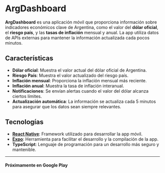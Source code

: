 # ArgDashboard

**ArgDashboard** es una aplicación móvil que proporciona información sobre indicadores económicos clave de Argentina, como el valor del **dólar oficial**, el **riesgo país**, y las **tasas de inflación** mensual y anual. La app utiliza datos de APIs externas para mantener la información actualizada cada pocos minutos.

## Características

- **Dólar oficial**: Muestra el valor actual del dólar oficial de Argentina.
- **Riesgo País**: Muestra el valor actualizado del riesgo país.
- **Inflación mensual**: Proporciona la inflación mensual más reciente.
- **Inflación anual**: Muestra la tasa de inflación interanual.
- **Notificaciones**: Se envían alertas cuando el valor del dólar alcanza ciertos límites.
- **Actualización automática**: La información se actualiza cada 5 minutos para asegurar que los datos sean siempre relevantes.

## Tecnologías

- **[React Native](https://reactnative.dev/)**: Framework utilizado para desarrollar la app móvil.
- **[Expo](https://expo.dev)**: Herramienta para facilitar el desarrollo y la compilación de la app.
- **TypeScript**: Lenguaje de programación para un desarrollo más seguro y mantenible.

---

#### Próximamente en Google Play
